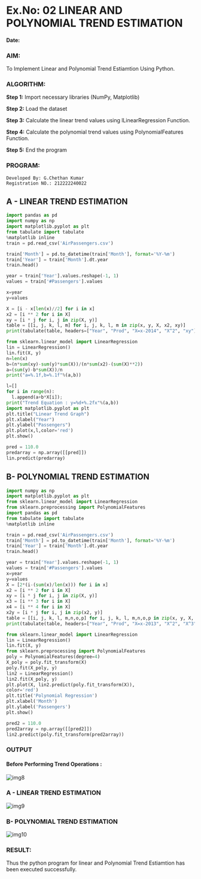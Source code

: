 # Ex.No: 02 LINEAR AND POLYNOMIAL TREND ESTIMATION
#### Date:
### AIM:
To Implement Linear and Polynomial Trend Estiamtion Using Python.

### ALGORITHM:

**Step 1:** Import necessary libraries (NumPy, Matplotlib)

**Step 2:** Load the dataset

**Step 3:** Calculate the linear trend values using lLinearRegression Function.

**Step 4:** Calculate the polynomial trend values using PolynomialFeatures Function.

**Step 5:** End the program

### PROGRAM:
```
Developed By: G.Chethan Kumar
Registration NO.: 212222240022
```
## A - LINEAR TREND ESTIMATION
```python
import pandas as pd
import numpy as np
import matplotlib.pyplot as plt
from tabulate import tabulate
%matplotlib inline
train = pd.read_csv('AirPassengers.csv')

train['Month'] = pd.to_datetime(train['Month'], format='%Y-%m')
train['Year'] = train['Month'].dt.year
train.head()

year = train['Year'].values.reshape(-1, 1)
values = train['#Passengers'].values

x=year
y=values

X = [i - x[len(x)//2] for i in x]
x2 = [i ** 2 for i in X]
xy = [i * j for i, j in zip(X, y)]
table = [[i, j, k, l, m] for i, j, k, l, m in zip(x, y, X, x2, xy)]
print(tabulate(table, headers=["Year", "Prod", "X=x-2014", "X^2", "xy"], tablefmt="grid"))

from sklearn.linear_model import LinearRegression
lin = LinearRegression()
lin.fit(X, y)
n=len(x)
b=(n*sum(xy)-sum(y)*sum(X))/(n*sum(x2)-(sum(X)**2))
a=(sum(y)-b*sum(X))/n
print("a=%.1f,b=%.1f"%(a,b))

l=[]
for i in range(n):
  l.append(a+b*X[i]);
print("Trend Equation : y=%d+%.2fx"%(a,b))
import matplotlib.pyplot as plt
plt.title("Linear Trend Graph")
plt.xlabel("Year")
plt.ylabel("Passengers")
plt.plot(x,l,color='red')
plt.show()

pred = 110.0
predarray = np.array([[pred]])
lin.predict(predarray)
```
## B- POLYNOMIAL TREND ESTIMATION
```python
import numpy as np
import matplotlib.pyplot as plt
from sklearn.linear_model import LinearRegression
from sklearn.preprocessing import PolynomialFeatures
import pandas as pd
from tabulate import tabulate
%matplotlib inline

train = pd.read_csv('AirPassengers.csv')
train['Month'] = pd.to_datetime(train['Month'], format='%Y-%m')
train['Year'] = train['Month'].dt.year
train.head()

year = train['Year'].values.reshape(-1, 1)
values = train['#Passengers'].values
x=year
y=values
X = [2*(i-(sum(x)/len(x))) for i in x]
x2 = [i ** 2 for i in X]
xy = [i * j for i, j in zip(X, y)]
x3 = [i ** 3 for i in X]
x4 = [i ** 4 for i in X]
x2y = [i * j for i, j in zip(x2, y)]
table = [[i, j, k, l, m,n,o,p] for i, j, k, l, m,n,o,p in zip(x, y, X, x2, x3,x4,xy,x2y)]
print(tabulate(table, headers=["Year", "Prod", "X=x-2013", "X^2", "X^3", "X^4", "xy", "x2y"], tablefmt="grid"))

from sklearn.linear_model import LinearRegression
lin = LinearRegression()
lin.fit(X, y)
from sklearn.preprocessing import PolynomialFeatures
poly = PolynomialFeatures(degree=4)
X_poly = poly.fit_transform(X)
poly.fit(X_poly, y)
lin2 = LinearRegression()
lin2.fit(X_poly, y)
plt.plot(X, lin2.predict(poly.fit_transform(X)),
color='red')
plt.title('Polynomial Regression')
plt.xlabel('Month')
plt.ylabel('Passengers')
plt.show()

pred2 = 110.0
pred2array = np.array([[pred2]])
lin2.predict(poly.fit_transform(pred2array))
```
### OUTPUT

#### Before Performing Trend Operations :

![img8](https://github.com/user-attachments/assets/f33ec478-7620-4793-b9b6-e9674b54e5c3)


### A - LINEAR TREND ESTIMATION

![img9](https://github.com/user-attachments/assets/f796cadc-142f-4b9b-be3e-faf839ae408e)


### B- POLYNOMIAL TREND ESTIMATION

![img10](https://github.com/user-attachments/assets/ffd246a9-b9a1-482c-8339-f65cce317f5f)


### RESULT:
Thus the python program for linear and Polynomial Trend Estiamtion has been executed successfully.
